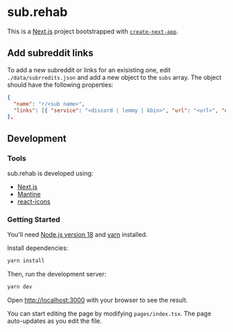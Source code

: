 # sub.rehab

This is a [Next.js](https://nextjs.org/) project bootstrapped with [`create-next-app`](https://github.com/vercel/next.js/tree/canary/packages/create-next-app).



## Add subreddit links

To add a new subreddit or links for an exisisting one, edit `./data/subrredits.json` and add a new object
to the `subs` array. The object should have the following properties:

```json
{
  "name": "r/<sub name>",
  "links": [{ "service": "<discord | lemmy | kbin>", "url": "<url>", "official": true | false }]
},
```

## Development

### Tools

sub.rehab is developed using:
- [Next.js](https://nextjs.org/)
- [Mantine](https://mantine.dev/)
- [react-icons](https://react-icons.github.io/react-icons/)

### Getting Started

You'll need [Node.js version 18](https://nodejs.org/en/) and [yarn](https://classic.yarnpkg.com/lang/en/docs/install/#mac-stable) installed.

Install dependencies:
```bash
yarn install
```

Then, run the development server:

```bash
yarn dev
```

Open [http://localhost:3000](http://localhost:3000) with your browser to see the result.

You can start editing the page by modifying `pages/index.tsx`. The page auto-updates as you edit the file.
